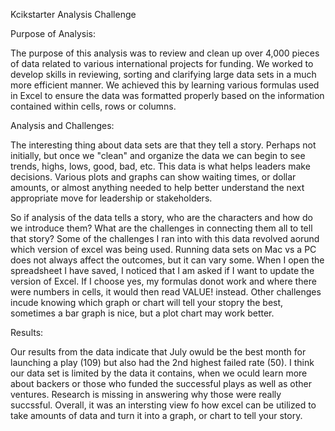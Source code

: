 Kcikstarter Analysis Challenge

Purpose of Analysis:
     
The purpose of this analysis was to review and clean up over 4,000 pieces of data related to various international projects for funding.  We worked to develop skills in reviewing, sorting and clarifying large data sets in a much more efficient manner.  We achieved this by learning various formulas used in Excel to ensure the data was formatted properly based on the information contained within cells, rows or columns.  

Analysis and Challenges:

The interesting thing about data sets are that they tell a story.  Perhaps not initially, but once we "clean" and organize the data we can begin to see trends, highs, lows, good, bad, etc.  This data is what helps leaders make decisions.  Various plots and graphs can show waiting times, or dollar amounts, or almost anything needed to help better understand the next appropriate move for leadership or stakeholders.  

So if analysis of the data tells a story, who are the characters and how do we introduce them?  What are the challenges in connecting them all to tell that story?  Some of the challenges I ran into with this data revolved aorund which version of excel was being used.  Running data sets on Mac vs a PC does not always affect the outcomes, but it can vary some.  When I open the spreadsheet I have saved, I noticed that I am asked if I want to update the version of Excel.  If I choose yes, my formulas donot work and where there were numbers in cells, it would then read VALUE! instead.  Other challenges incude knowing which graph or chart will tell your stopry the best, sometimes a bar graph is nice, but a plot chart may work better.  

Results:

Our results from the data indicate that July owuld be the best month for launching a play (109) but also had the 2nd highest failed rate (50).  I think our data set is limited by the data it contains, when we oculd learn more about backers or those who funded the successful plays as well as other ventures.  Research is missing in answering why those were really succssful.  Overall, it was an intersting view fo how excel can be utilized to take amounts of data and turn it into a graph, or chart to tell your story.  
